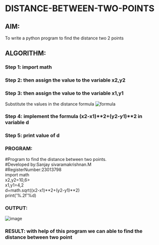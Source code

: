 # DISTANCE-BETWEEN-TWO-POINTS

## AIM:
To write a python program to find the distance two 2 points
## ALGORITHM:
### Step 1: import math
### Step 2: then assign the value to the variable x2,y2
### Step 3: then assign the value to the variable x1,y1
Substitute the values in the distance formula  ![formula](/formula.JPG)
### Step 4: implement the formula (x2-x1)**2+(y2-y1)**2 in variable d
### Step 5: print value of d
### PROGRAM:
#Program to find the distance between two points.<br>
#Developed by:Sanjay sivaramakrishnan.M<br>
#RegisterNumber:23013798<br>
import math <br>
x2,y2=10,6><br>
x1,y1=4,2<br>
d=math.sqrt((x2-x1)**2+(y2-y1)**2)<br>
print('%.2f'%d)<br>




### OUTPUT:
![image](https://github.com/sanjaysivaramakrishnan/DISTANCE-BETWEEN-TWO-POINTS/assets/151629616/0d006c96-4661-455c-824e-d4db0cb0a0f5)


### RESULT: with help of this program we can able to find the distance between two point
